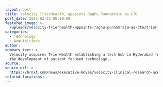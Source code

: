 ```yaml
---
layout: post
title: Velocity TrierHealth, appoints Raghu Punnamraju as CTO
post_date: 2022-02-22 00:00:00
featured_image: >-
  /uploads/velocity-trierhealth-appoints-raghu-punnamraju-as-cto/trier-health---blog.png
categories:
  - Technology
  - Acquisitions
author:
summary_text: >-
  Velocity acquires TrierHealth establishing a tech hub in Hyderabad focused on
  the development of patient focused technology..
source:
source_url: >-
  https://hrnxt.com/news/executive-moves/velocity-clinical-research-acquires-indian-tech-company-trierhealth-appoints-raghu-punnamraju-as-cto/47208/2022/02/22/
related_locations:
---
```

